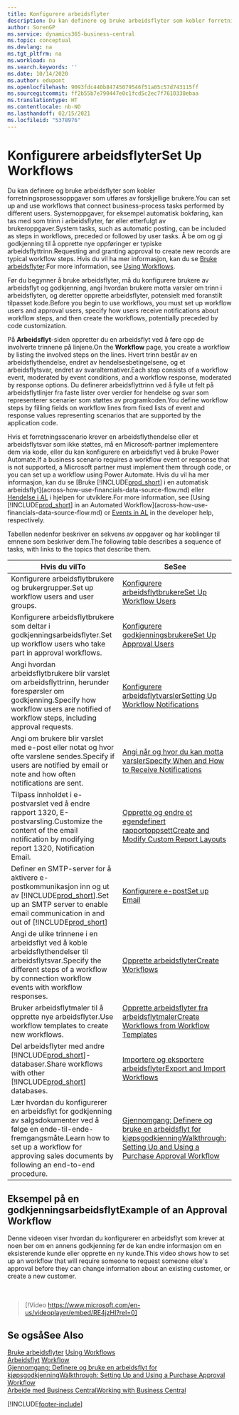 ```yaml
---
title: Konfigurere arbeidsflyter
description: Du kan definere og bruke arbeidsflyter som kobler forretningsprosessoppgaver som utføres av forskjellige brukere. Finn ut mer om de ulike trinnene du må utføre.
author: SorenGP
ms.service: dynamics365-business-central
ms.topic: conceptual
ms.devlang: na
ms.tgt_pltfrm: na
ms.workload: na
ms.search.keywords: ''
ms.date: 10/14/2020
ms.author: edupont
ms.openlocfilehash: 9093fdc440b84745079546f51a05c57d743115ff
ms.sourcegitcommit: ff2b55b7e790447e0c1fcd5c2ec7f7610338ebaa
ms.translationtype: HT
ms.contentlocale: nb-NO
ms.lasthandoff: 02/15/2021
ms.locfileid: "5378976"
---
```

# <a name="set-up-workflows"></a><span data-ttu-id="07d2b-104">Konfigurere arbeidsflyter</span><span class="sxs-lookup"><span data-stu-id="07d2b-104">Set Up Workflows</span></span>

<span data-ttu-id="07d2b-105">Du kan definere og bruke arbeidsflyter som kobler forretningsprosessoppgaver som utføres av forskjellige brukere.</span><span class="sxs-lookup"><span data-stu-id="07d2b-105">You can set up and use workflows that connect business-process tasks performed by different users.</span></span> <span data-ttu-id="07d2b-106">Systemoppgaver, for eksempel automatisk bokføring, kan tas med som trinn i arbeidsflyter, før eller etterfulgt av brukeroppgaver.</span><span class="sxs-lookup"><span data-stu-id="07d2b-106">System tasks, such as automatic posting, can be included as steps in workflows, preceded or followed by user tasks.</span></span> <span data-ttu-id="07d2b-107">Å be om og gi godkjenning til å opprette nye oppføringer er typiske arbeidsflyttrinn.</span><span class="sxs-lookup"><span data-stu-id="07d2b-107">Requesting and granting approval to create new records are typical workflow steps.</span></span> <span data-ttu-id="07d2b-108">Hvis du vil ha mer informasjon, kan du se [Bruke arbeidsflyter](across-use-workflows.md).</span><span class="sxs-lookup"><span data-stu-id="07d2b-108">For more information, see [Using Workflows](across-use-workflows.md).</span></span>  

 <span data-ttu-id="07d2b-109">Før du begynner å bruke arbeidsflyter, må du konfigurere brukere av arbeidsflyt og godkjenning, angi hvordan brukere motta varsler om trinn i arbeidsflyten, og deretter opprette arbeidsflyter, potensielt med foranstilt tilpasset kode.</span><span class="sxs-lookup"><span data-stu-id="07d2b-109">Before you begin to use workflows, you must set up workflow users and approval users, specify how users receive notifications about workflow steps, and then create the workflows, potentially preceded by code customization.</span></span>  

 <span data-ttu-id="07d2b-110">På **Arbeidsflyt**-siden oppretter du en arbeidsflyt ved å føre opp de involverte trinnene på linjene.</span><span class="sxs-lookup"><span data-stu-id="07d2b-110">On the **Workflow** page, you create a workflow by listing the involved steps on the lines.</span></span> <span data-ttu-id="07d2b-111">Hvert trinn består av en arbeidsflythendelse, endret av hendelsesbetingelsene, og et arbeidsflytsvar, endret av svaralternativer.</span><span class="sxs-lookup"><span data-stu-id="07d2b-111">Each step consists of a workflow event, moderated by event conditions, and a workflow response, moderated by response options.</span></span> <span data-ttu-id="07d2b-112">Du definerer arbeidsflyttrinn ved å fylle ut felt på arbeidsflytlinjer fra faste lister over verdier for hendelse og svar som representerer scenarier som støttes av programkoden.</span><span class="sxs-lookup"><span data-stu-id="07d2b-112">You define workflow steps by filling fields on workflow lines from fixed lists of event and response values representing scenarios that are supported by the application code.</span></span>  

 <span data-ttu-id="07d2b-113">Hvis et forretningsscenario krever en arbeidsflythendelse eller et arbeidsflytsvar som ikke støttes, må en Microsoft-partner implementere dem via kode, eller du kan konfigurere en arbeidsflyt ved å bruke Power Automate.</span><span class="sxs-lookup"><span data-stu-id="07d2b-113">If a business scenario requires a workflow event or response that is not supported, a Microsoft partner must implement them through code, or you can set up a workflow using Power Automate.</span></span> <span data-ttu-id="07d2b-114">Hvis du vil ha mer informasjon, kan du se [Bruke [!INCLUDE[prod_short](includes/prod_short.md)] i en automatisk arbeidsflyt](across-how-use-financials-data-source-flow.md) eller [Hendelse i AL](/dynamics365/business-central/dev-itpro/developer/devenv-events-in-al) i hjelpen for utviklere.</span><span class="sxs-lookup"><span data-stu-id="07d2b-114">For more information, see [Using [!INCLUDE[prod_short](includes/prod_short.md)] in an Automated Workflow](across-how-use-financials-data-source-flow.md) or [Events in AL](/dynamics365/business-central/dev-itpro/developer/devenv-events-in-al) in the developer help, respectively.</span></span>

 <span data-ttu-id="07d2b-115">Tabellen nedenfor beskriver en sekvens av oppgaver og har koblinger til emnene som beskriver dem.</span><span class="sxs-lookup"><span data-stu-id="07d2b-115">The following table describes a sequence of tasks, with links to the topics that describe them.</span></span>  

|<span data-ttu-id="07d2b-116">**Hvis du vil**</span><span class="sxs-lookup"><span data-stu-id="07d2b-116">**To**</span></span>|<span data-ttu-id="07d2b-117">**Se**</span><span class="sxs-lookup"><span data-stu-id="07d2b-117">**See**</span></span>|  
|------------|-------------|  
|<span data-ttu-id="07d2b-118">Konfigurere arbeidsflytbrukere og brukergrupper.</span><span class="sxs-lookup"><span data-stu-id="07d2b-118">Set up workflow users and user groups.</span></span>|[<span data-ttu-id="07d2b-119">Konfigurere arbeidsflytbrukere</span><span class="sxs-lookup"><span data-stu-id="07d2b-119">Set Up Workflow Users</span></span>](across-how-to-set-up-workflow-users.md)|  
|<span data-ttu-id="07d2b-120">Konfigurere arbeidsflytbrukere som deltar i godkjenningsarbeidsflyter.</span><span class="sxs-lookup"><span data-stu-id="07d2b-120">Set up workflow users who take part in approval workflows.</span></span>|[<span data-ttu-id="07d2b-121">Konfigurere godkjenningsbrukere</span><span class="sxs-lookup"><span data-stu-id="07d2b-121">Set Up Approval Users</span></span>](across-how-to-set-up-approval-users.md)|  
|<span data-ttu-id="07d2b-122">Angi hvordan arbeidsflytbrukere blir varslet om arbeidsflyttrinn, herunder forespørsler om godkjenning.</span><span class="sxs-lookup"><span data-stu-id="07d2b-122">Specify how workflow users are notified of workflow steps, including approval requests.</span></span>|[<span data-ttu-id="07d2b-123">Konfigurere arbeidsflytvarsler</span><span class="sxs-lookup"><span data-stu-id="07d2b-123">Setting Up Workflow Notifications</span></span>](across-setting-up-workflow-notifications.md)|  
|<span data-ttu-id="07d2b-124">Angi om brukere blir varslet med e-post eller notat og hvor ofte varslene sendes.</span><span class="sxs-lookup"><span data-stu-id="07d2b-124">Specify if users are notified by email or note and how often notifications are sent.</span></span>|[<span data-ttu-id="07d2b-125">Angi når og hvor du kan motta varsler</span><span class="sxs-lookup"><span data-stu-id="07d2b-125">Specify When and How to Receive Notifications</span></span>](across-how-to-specify-when-and-how-to-receive-notifications.md)|  
|<span data-ttu-id="07d2b-126">Tilpass innholdet i e-postvarslet ved å endre rapport 1320, E-postvarsling.</span><span class="sxs-lookup"><span data-stu-id="07d2b-126">Customize the content of the email notification by modifying report 1320, Notification Email.</span></span>|[<span data-ttu-id="07d2b-127">Opprette og endre et egendefinert rapportoppsett</span><span class="sxs-lookup"><span data-stu-id="07d2b-127">Create and Modify Custom Report Layouts</span></span>](ui-how-create-custom-report-layout.md)|  
|<span data-ttu-id="07d2b-128">Definer en SMTP-server for å aktivere e-postkommunikasjon inn og ut av [!INCLUDE[prod_short](includes/prod_short.md)].</span><span class="sxs-lookup"><span data-stu-id="07d2b-128">Set up an SMTP server to enable email communication in and out of [!INCLUDE[prod_short](includes/prod_short.md)]</span></span>|[<span data-ttu-id="07d2b-129">Konfigurere e-post</span><span class="sxs-lookup"><span data-stu-id="07d2b-129">Set up Email</span></span>](admin-how-setup-email.md)|
|<span data-ttu-id="07d2b-130">Angi de ulike trinnene i en arbeidsflyt ved å koble arbeidsflythendelser til arbeidsflytsvar.</span><span class="sxs-lookup"><span data-stu-id="07d2b-130">Specify the different steps of a workflow by connection workflow events with workflow responses.</span></span>|[<span data-ttu-id="07d2b-131">Opprette arbeidsflyter</span><span class="sxs-lookup"><span data-stu-id="07d2b-131">Create Workflows</span></span>](across-how-to-create-workflows.md)|  
|<span data-ttu-id="07d2b-132">Bruker arbeidsflytmaler til å opprette nye arbeidsflyter.</span><span class="sxs-lookup"><span data-stu-id="07d2b-132">Use workflow templates to create new workflows.</span></span>|[<span data-ttu-id="07d2b-133">Opprette arbeidsflyter fra arbeidsflytmaler</span><span class="sxs-lookup"><span data-stu-id="07d2b-133">Create Workflows from Workflow Templates</span></span>](across-how-to-create-workflows-from-workflow-templates.md)|  
|<span data-ttu-id="07d2b-134">Del arbeidsflyter med andre [!INCLUDE[prod_short](includes/prod_short.md)]-databaser.</span><span class="sxs-lookup"><span data-stu-id="07d2b-134">Share workflows with other [!INCLUDE[prod_short](includes/prod_short.md)] databases.</span></span>|[<span data-ttu-id="07d2b-135">Importere og eksportere arbeidsflyter</span><span class="sxs-lookup"><span data-stu-id="07d2b-135">Export and Import Workflows</span></span>](across-how-to-export-and-import-workflows.md)|  
|<span data-ttu-id="07d2b-136">Lær hvordan du konfigurerer en arbeidsflyt for godkjenning av salgsdokumenter ved å følge en ende-til-ende-fremgangsmåte.</span><span class="sxs-lookup"><span data-stu-id="07d2b-136">Learn how to set up a workflow for approving sales documents by following an end-to-end procedure.</span></span>|[<span data-ttu-id="07d2b-137">Gjennomgang: Definere og bruke en arbeidsflyt for kjøpsgodkjenning</span><span class="sxs-lookup"><span data-stu-id="07d2b-137">Walkthrough: Setting Up and Using a Purchase Approval Workflow</span></span>](walkthrough-setting-up-and-using-a-purchase-approval-workflow.md)|  

## <a name="example-of-an-approval-workflow"></a><span data-ttu-id="07d2b-138">Eksempel på en godkjenningsarbeidsflyt</span><span class="sxs-lookup"><span data-stu-id="07d2b-138">Example of an Approval Workflow</span></span>
<span data-ttu-id="07d2b-139">Denne videoen viser hvordan du konfigurerer en arbeidsflyt som krever at noen ber om en annens godkjenning før de kan endre informasjon om en eksisterende kunde eller opprette en ny kunde.</span><span class="sxs-lookup"><span data-stu-id="07d2b-139">This video shows how to set up an workflow that will require someone to request someone else's approval before they can change information about an existing customer, or create a new customer.</span></span>  
<br><br>  

> [!Video https://www.microsoft.com/en-us/videoplayer/embed/RE4jzHI?rel=0]

## <a name="see-also"></a><span data-ttu-id="07d2b-140">Se også</span><span class="sxs-lookup"><span data-stu-id="07d2b-140">See Also</span></span>  
 <span data-ttu-id="07d2b-141">[Bruke arbeidsflyter](across-use-workflows.md) </span><span class="sxs-lookup"><span data-stu-id="07d2b-141">[Using Workflows](across-use-workflows.md) </span></span>  
 <span data-ttu-id="07d2b-142">[Arbeidsflyt](across-workflow.md) </span><span class="sxs-lookup"><span data-stu-id="07d2b-142">[Workflow](across-workflow.md) </span></span>  
 [<span data-ttu-id="07d2b-143">Gjennomgang: Definere og bruke en arbeidsflyt for kjøpsgodkjenning</span><span class="sxs-lookup"><span data-stu-id="07d2b-143">Walkthrough: Setting Up and Using a Purchase Approval Workflow</span></span>](walkthrough-setting-up-and-using-a-purchase-approval-workflow.md)  
 [<span data-ttu-id="07d2b-144">Arbeide med Business Central</span><span class="sxs-lookup"><span data-stu-id="07d2b-144">Working with Business Central</span></span>](ui-work-product.md)


[!INCLUDE[footer-include](includes/footer-banner.md)]